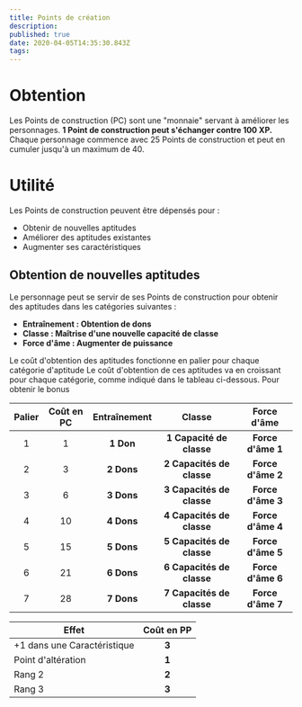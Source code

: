 ```yaml
---
title: Points de création
description: 
published: true
date: 2020-04-05T14:35:30.843Z
tags: 
---
```


# Obtention
Les Points de construction (PC) sont une "monnaie" servant à améliorer les personnages. **1 Point de construction peut s'échanger contre 100 XP.** Chaque personnage commence avec 25 Points de construction et peut en cumuler jusqu'à un maximum de 40.

# Utilité
Les Points de construction peuvent être dépensés pour :
 * Obtenir de nouvelles aptitudes
 * Améliorer des aptitudes existantes
 * Augmenter ses caractéristiques
## Obtention de nouvelles aptitudes
Le personnage peut se servir de ses Points de construction pour obtenir des aptitudes dans les catégories suivantes :
 * **Entraînement : Obtention de dons**
 * **Classe : Maîtrise d'une nouvelle capacité de classe**
 * **Force d'âme : Augmenter de puissance**
 
Le coût d'obtention des aptitudes fonctionne en palier pour chaque catégorie d'aptitude
Le coût d'obtention de ces aptitudes va en croissant pour chaque catégorie, comme indiqué dans le tableau ci-dessous. Pour obtenir le bonus 

| Palier | Coût en PC | Entraînement | Classe | Force d'âme |
| :----------: | :----------: | :----------: | :----: | :---------: |
| 1 | 1        | **1 Don** | **1 Capacité de classe** | **Force d'âme 1** | 
| 2 | 3        | **2 Dons** | **2 Capacités de classe** | **Force d'âme 2** | 
| 3 | 6        | **3 Dons** | **3 Capacités de classe** | **Force d'âme 3** | 
| 4 | 10       | **4  Dons** | **4 Capacités de classe** | **Force d'âme 4** | 
| 5 | 15       | **5 Dons** | **5 Capacités de classe** | **Force d'âme 5** |
| 6 | 21       | **6 Dons** | **6 Capacités de classe** | **Force d'âme 6** | 
| 7 | 28       | **7 Dons** | **7 Capacités de classe** | **Force d'âme 7** | 

| Effet | Coût en PP |
| ------------- |:-------------: |
| +1 dans une Caractéristique        | **3** |
| Point d'altération        | **1**     |
| Rang 2        | **2**     |
| Rang 3        | **3**     |
